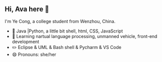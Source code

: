 ## Hi, Ava here 👋

I'm Ye Cong, a college student from Wenzhou, China.

- 🔨 Java |Python, a little bit shell, html, CSS, JavaScript
- 🌱 Learning nartual language processing, unmanned vehicle, front-end development
- ✏️ Eclipse & UML & Bash shell & Pycharm & VS Code 
- 😄 Pronouns: she/her

